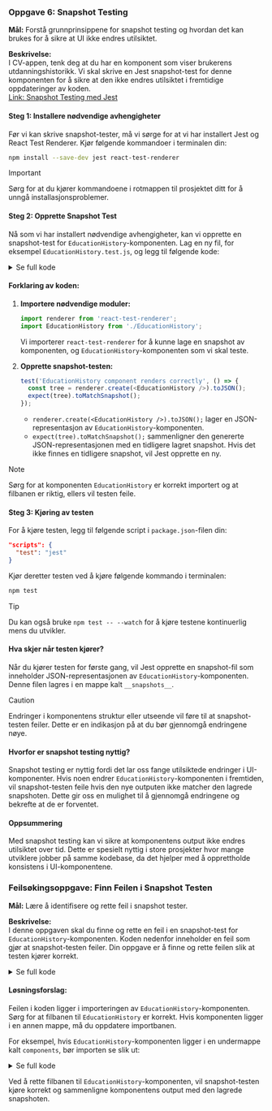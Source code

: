 ### **Oppgave 6: Snapshot Testing**

**Mål:** Forstå grunnprinsippene for snapshot testing og hvordan det kan brukes for å sikre at UI ikke endres utilsiktet.

**Beskrivelse:**  
I CV-appen, tenk deg at du har en komponent som viser brukerens utdanningshistorikk. Vi skal skrive en Jest snapshot-test for denne komponenten for å sikre at den ikke endres utilsiktet i fremtidige oppdateringer av koden.  
[Link: Snapshot Testing med Jest](https://jestjs.io/docs/snapshot-testing)

#### **Steg 1: Installere nødvendige avhengigheter**

Før vi kan skrive snapshot-tester, må vi sørge for at vi har installert Jest og React Test Renderer. Kjør følgende kommandoer i terminalen din:

```bash
npm install --save-dev jest react-test-renderer
```

> [!IMPORTANT]  
> Sørg for at du kjører kommandoene i rotmappen til prosjektet ditt for å unngå installasjonsproblemer.

#### **Steg 2: Opprette Snapshot Test**

Nå som vi har installert nødvendige avhengigheter, kan vi opprette en snapshot-test for `EducationHistory`-komponenten. Lag en ny fil, for eksempel `EducationHistory.test.js`, og legg til følgende kode:

<details><summary>Se full kode</summary>

```javascript
import renderer from 'react-test-renderer';
import EducationHistory from './EducationHistory';

test('EducationHistory component renders correctly', () => {
  const tree = renderer.create(<EducationHistory />).toJSON();
  expect(tree).toMatchSnapshot();
});
```

</details>

#### **Forklaring av koden:**

1. **Importere nødvendige moduler:**
   ```javascript
   import renderer from 'react-test-renderer';
   import EducationHistory from './EducationHistory';
   ```
   Vi importerer `react-test-renderer` for å kunne lage en snapshot av komponenten, og `EducationHistory`-komponenten som vi skal teste.

2. **Opprette snapshot-testen:**
   ```javascript
   test('EducationHistory component renders correctly', () => {
     const tree = renderer.create(<EducationHistory />).toJSON();
     expect(tree).toMatchSnapshot();
   });
   ```
   - `renderer.create(<EducationHistory />).toJSON();` lager en JSON-representasjon av `EducationHistory`-komponenten.
   - `expect(tree).toMatchSnapshot();` sammenligner den genererte JSON-representasjonen med en tidligere lagret snapshot. Hvis det ikke finnes en tidligere snapshot, vil Jest opprette en ny.

> [!NOTE]  
> Sørg for at komponenten `EducationHistory` er korrekt importert og at filbanen er riktig, ellers vil testen feile.

#### **Steg 3: Kjøring av testen**

For å kjøre testen, legg til følgende script i `package.json`-filen din:

```json
"scripts": {
  "test": "jest"
}
```

Kjør deretter testen ved å kjøre følgende kommando i terminalen:

```bash
npm test
```

> [!TIP]
> Du kan også bruke `npm test -- --watch` for å kjøre testene kontinuerlig mens du utvikler.

#### **Hva skjer når testen kjører?**

Når du kjører testen for første gang, vil Jest opprette en snapshot-fil som inneholder JSON-representasjonen av `EducationHistory`-komponenten. Denne filen lagres i en mappe kalt `__snapshots__`.

> [!CAUTION]  
> Endringer i komponentens struktur eller utseende vil føre til at snapshot-testen feiler. Dette er en indikasjon på at du bør gjennomgå endringene nøye.

#### **Hvorfor er snapshot testing nyttig?**

Snapshot testing er nyttig fordi det lar oss fange utilsiktede endringer i UI-komponenter. Hvis noen endrer `EducationHistory`-komponenten i fremtiden, vil snapshot-testen feile hvis den nye outputen ikke matcher den lagrede snapshoten. Dette gir oss en mulighet til å gjennomgå endringene og bekrefte at de er forventet.

#### **Oppsummering**

Med snapshot testing kan vi sikre at komponentens output ikke endres utilsiktet over tid. Dette er spesielt nyttig i store prosjekter hvor mange utviklere jobber på samme kodebase, da det hjelper med å opprettholde konsistens i UI-komponentene.

### **Feilsøkingsoppgave: Finn Feilen i Snapshot Testen**

**Mål:** Lære å identifisere og rette feil i snapshot tester.

**Beskrivelse:**  
I denne oppgaven skal du finne og rette en feil i en snapshot-test for `EducationHistory`-komponenten. Koden nedenfor inneholder en feil som gjør at snapshot-testen feiler. Din oppgave er å finne og rette feilen slik at testen kjører korrekt.

<details><summary>Se full kode</summary>

```javascript
import renderer from 'react-test-renderer';
import EducationHistory from './EducationHistory';

test('EducationHistory component renders correctly', () => {
  const tree = renderer.create(<EducationHistory />).toJSON();
  expect(tree).toMatchSnapshot();
});
```

</details>

#### **Løsningsforslag:**

Feilen i koden ligger i importeringen av `EducationHistory`-komponenten. Sørg for at filbanen til `EducationHistory` er korrekt. Hvis komponenten ligger i en annen mappe, må du oppdatere importbanen.

For eksempel, hvis `EducationHistory`-komponenten ligger i en undermappe kalt `components`, bør importen se slik ut:

<details><summary>Se full kode</summary>

```javascript
import renderer from 'react-test-renderer';
import EducationHistory from './components/EducationHistory';

test('EducationHistory component renders correctly', () => {
  const tree = renderer.create(<EducationHistory />).toJSON();
  expect(tree).toMatchSnapshot();
});
```

</details>

Ved å rette filbanen til `EducationHistory`-komponenten, vil snapshot-testen kjøre korrekt og sammenligne komponentens output med den lagrede snapshoten.
